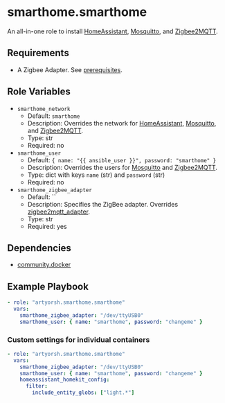 # smarthome.smarthome

An all-in-one role to install [HomeAssistant](../homeassistant/readme.md), [Mosquitto](../mosquitto/readme.md), and [Zigbee2MQTT](../zigbee2mqtt/readme.md).

## Requirements

- A Zigbee Adapter. See [prerequisites](https://www.zigbee2mqtt.io/guide/getting-started/#prerequisites).

## Role Variables

- `smarthome_network`
  - Default: `smarthome`
  - Description: Overrides the network for [HomeAssistant](../homeassistant/readme.md#role-variables), [Mosquitto](../mosquitto/readme.md#role-variables), and [Zigbee2MQTT](../zigbee2mqtt/readme.md#role-variables).
  - Type: str
  - Required: no
- `smarthome_user`
  - Default: `{ name: "{{ ansible_user }}", password: "smarthome" }`
  - Description: Overrides the users for [Mosquitto](../mosquitto/readme.md#role-variables) and [Zigbee2MQTT](../zigbee2mqtt/readme.md#role-variables).
  - Type: dict with keys `name` (str) and `password` (str)
  - Required: no
- `smarthome_zigbee_adapter`
  - Default: ``
  - Description: Specifies the ZigBee adapter. Overrides [zigbee2mqtt_adapter](../zigbee2mqtt/readme.md#role-variables).
  - Type: str
  - Required: yes

## Dependencies

- [community.docker](https://docs.ansible.com/ansible/latest/collections/community/docker/index.html)

## Example Playbook

```yaml
- role: "artyorsh.smarthome.smarthome"
  vars:
    smarthome_zigbee_adapter: "/dev/ttyUSB0"
    smarthome_user: { name: "smarthome", password: "changeme" }
```

### Custom settings for individual containers

```yaml
- role: "artyorsh.smarthome.smarthome"
  vars:
    smarthome_zigbee_adapter: "/dev/ttyUSB0"
    smarthome_user: { name: "smarthome", password: "changeme" }
    homeassistant_homekit_config:
      filter:
        include_entity_globs: ["light.*"]
```
